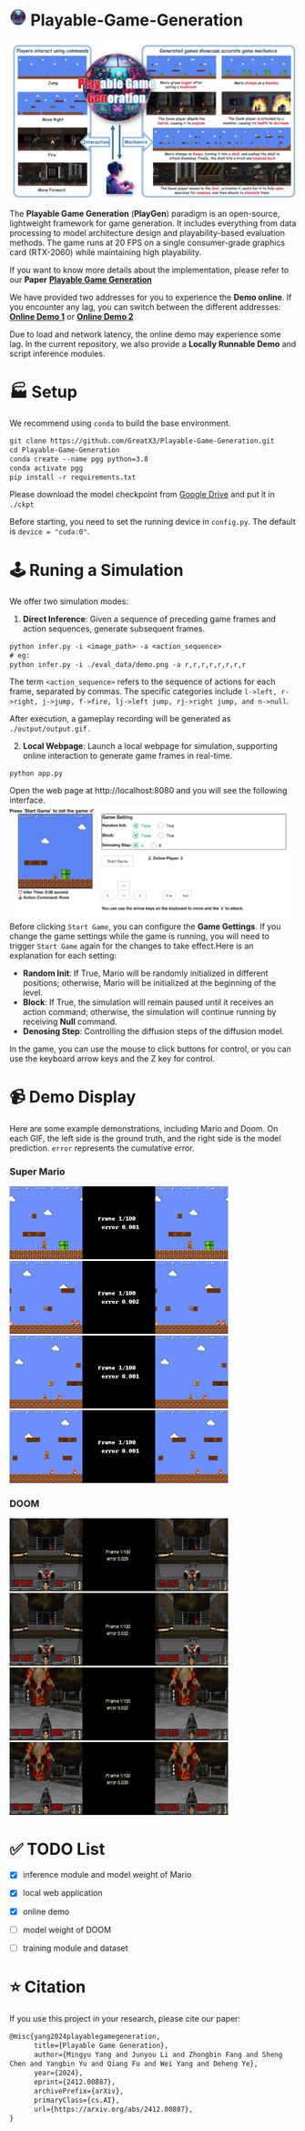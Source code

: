 # <img src="./statics/icon_pgg.png" alt="icon" width="30" height="30"> Playable-Game-Generation
![The Framework of PGG](./statics/PlayGen.jpg)

The **Playable Game Generation** (**PlayGen**) paradigm is an open-source, lightweight framework for game generation. It includes everything from data processing to model architecture design and playability-based evaluation methods. The game runs at 20 FPS on a single consumer-grade graphics card (RTX-2060) while maintaining high playability.

If you want to know more details about the implementation, please refer to our **Paper**
[**Playable Game Generation**](https://arxiv.org/abs/2412.00887)

We have provided two addresses for you to experience the **Demo online**. If you encounter any lag, you can switch between the different addresses:
[**Online Demo 1**](http://124.156.151.207/) or [**Online Demo 2**](http://120.233.114.40/)

Due to load and network latency, the online demo may experience some lag. In the current repository, we also provide a **Locally Runnable Demo** and script inference modules.

# 🏭 Setup
We recommend using `conda` to build the base environment.
```
git clone https://github.com/GreatX3/Playable-Game-Generation.git
cd Playable-Game-Generation
conda create --name pgg python=3.8
conda activate pgg
pip install -r requirements.txt
```
Please download the model checkpoint from [Google Drive](https://drive.google.com/file/d/1H0dUyU-_73dl72DnVc2KjOFvyUYauUo0/view?usp=sharing) and put it in `./ckpt`

Before starting, you need to set the running device in `config.py`. The default is `device = "cuda:0"`.
# 🕹️ Runing a Simulation
We offer two simulation modes:

1. **Direct Inference**: Given a sequence of preceding game frames and action sequences, generate subsequent frames.
```
python infer.py -i <image_path> -a <action_sequence>
# eg:
python infer.py -i ./eval_data/demo.png -a r,r,r,r,r,r,r,r
```
The term `<action_sequence>` refers to the sequence of actions for each frame, separated by commas. The specific categories include `l->left, r->right, j->jump, f->fire, lj->left jump, rj->right jump, and n->null`.

After execution, a gameplay recording will be generated as `./output/output.gif.`

2. **Local Webpage**: Launch a local webpage for simulation, supporting online interaction to generate game frames in real-time.
```
python app.py
```
Open the web page at http://localhost:8080 and you will see the following interface.
![The Web Interface](./statics/web_interface.png)
Before clicking `Start Game`, you can configure the **Game Gettings**. If you change the game settings while the game is running, you will need to trigger `Start Game` again for the changes to take effect.Here is an explanation for each setting:
- **Random Init**: If True, Mario will be randomly initialized in different positions; otherwise, Mario will be initialized at the beginning of the level.
- **Block**: If True, the simulation will remain paused until it receives an action command; otherwise, the simulation will continue running by receiving **Null** command.
- **Denosing Step**: Controlling the diffusion steps of the diffusion model.

In the game, you can use the mouse to click buttons for control, or you can use the keyboard arrow keys and the Z key for control.

# 📹 Demo Display
Here are some example demonstrations, including Mario and Doom. On each GIF, the left side is the ground truth, and the right side is the model prediction. `error` represents the cumulative error.
### Super Mario
![eatMushroom2Tall_pre_5](./statics/eatMushroom2Tall_pre_5.gif)
![eatMushroom2Tall_pre_9](./statics/eatMushroom2Tall_pre_9.gif)
![killEnemyByStomp_pre_0](./statics/killEnemyByStomp_pre_0.gif)
![tallDestroyBrick_pre_3](./statics/tallDestroyBrick_pre_3.gif)

### DOOM
![doom_daguai](./statics/doom_daguai.gif)
![doom_daguai2](./statics/doom_daguai2.gif)
![doom_jiqiang](./statics/doom_jiqiang.gif)
![doom_kaimen](./statics/doom_kaimen.gif)



# ✅ TODO List
- [x] inference module and model weight of Mario
- [x] local web application
- [X] online demo
- [ ] model weight of DOOM
- [ ] training module and dataset


# ⭐️ Citation
If you use this project in your research, please cite our paper:
```
@misc{yang2024playablegamegeneration,
      title={Playable Game Generation}, 
      author={Mingyu Yang and Junyou Li and Zhongbin Fang and Sheng Chen and Yangbin Yu and Qiang Fu and Wei Yang and Deheng Ye},
      year={2024},
      eprint={2412.00887},
      archivePrefix={arXiv},
      primaryClass={cs.AI},
      url={https://arxiv.org/abs/2412.00887}, 
}
```
